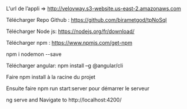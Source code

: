 L'url de l’appli =>  http://velovway.s3-website.us-east-2.amazonaws.com 

Télécharger  Repo Github : https://github.com/birametgod/tpNoSql 

Télécharger Node js: https://nodejs.org/fr/download/ 

Télécharger npm : https://www.npmjs.com/get-npm 

npm i nodemon --save 

Télécharger  angular:  npm install –g @angular/cli 

Faire npm install à la racine du projet 

Ensuite  faire npm run start:server pour démarrer le serveur 

ng serve and Navigate to http://localhost:4200/ 
